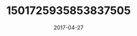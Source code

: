 ---
title: "1501725935853837505"
cover: "2017-04-27 06.48.23 1501725935853837505_46248401"
photo: "2017-04-27 06.48.23 1501725935853837505_46248401"
date: "2017-04-27"
type: "photo"
---